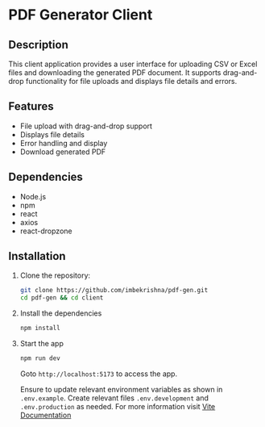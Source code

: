 # PDF Generator Client

## Description

This client application provides a user interface for uploading CSV or Excel files and downloading the generated PDF document. It supports drag-and-drop functionality for file uploads and displays file details and errors.

## Features

- File upload with drag-and-drop support
- Displays file details
- Error handling and display
- Download generated PDF

## Dependencies

- Node.js
- npm
- react
- axios
- react-dropzone

## Installation

1. Clone the repository:

   ```bash
   git clone https://github.com/imbekrishna/pdf-gen.git
   cd pdf-gen && cd client
   ```

2. Install the dependencies
   ```bash
   npm install
   ```
3. Start the app
   ```bash
   npm run dev
   ```
   Goto `http://localhost:5173` to access the app.

   Ensure to update relevant environment variables as shown in `.env.example`. Create relevant files `.env.development` and `.env.production` as needed. For more information visit [Vite Documentation](https://vitejs.dev/guide/env-and-mode)
